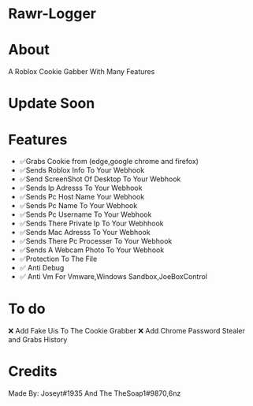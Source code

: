# Rawr-Logger

# About
A Roblox Cookie Gabber With Many Features

# Update Soon

# Features
- ✅Grabs Cookie from (edge,google chrome and firefox)
- ✅Sends Roblox Info To Your Webhook
- ✅Send ScreenShot Of Desktop To Your Webhook
- ✅Sends Ip Adresss To Your Webhook
- ✅Sends Pc Host Name Your Webhook
- ✅Sends Pc Name To Your Webhook
- ✅Sends Pc Username To Your Webhook
- ✅Sends There Private Ip To Your Webhhook
- ✅Sends Mac Adresss To  Your Webhook
- ✅Sends There Pc Processer To Your Webhook
- ✅Sends A Webcam Photo To Your Webhook
- ✅Protection To The File
- ✅ Anti Debug
- ✅ Anti Vm For Vmware,Windows Sandbox,JoeBoxControl

# To do
❌ Add Fake Uis To The Cookie Grabber
❌ Add Chrome Password Stealer and Grabs History
  


# Credits
Made By:
Joseyt#1935 And The TheSoap1#9870,6nz
